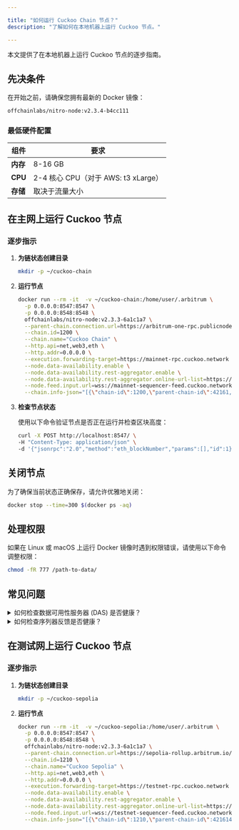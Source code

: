 ```yaml
---

title: "如何运行 Cuckoo Chain 节点？"
description: "了解如何在本地机器上运行 Cuckoo 节点。"

---
```


本文提供了在本地机器上运行 Cuckoo 节点的逐步指南。

## 先决条件

在开始之前，请确保您拥有最新的 Docker 镜像：

```sh
offchainlabs/nitro-node:v2.3.4-b4cc111
```

### 最低硬件配置

| 组件     | 要求                                |
| -------- | ----------------------------------- |
| **内存** | 8-16 GB                             |
| **CPU**  | 2-4 核心 CPU（对于 AWS: t3 xLarge） |
| **存储** | 取决于流量大小                      |

## 在主网上运行 Cuckoo 节点

### 逐步指示

1. **为链状态创建目录**

    ```sh
    mkdir -p ~/cuckoo-chain
    ```

2. **运行节点**

    ```sh
    docker run --rm -it  -v ~/cuckoo-chain:/home/user/.arbitrum \
      -p 0.0.0.0:8547:8547 \
      -p 0.0.0.0:8548:8548 \
      offchainlabs/nitro-node:v2.3.3-6a1c1a7 \
      --parent-chain.connection.url=https://arbitrum-one-rpc.publicnode.com \
      --chain.id=1200 \
      --chain.name="Cuckoo Chain" \
      --http.api=net,web3,eth \
      --http.addr=0.0.0.0 \
      --execution.forwarding-target=https://mainnet-rpc.cuckoo.network \
      --node.data-availability.enable \
      --node.data-availability.rest-aggregator.enable \
      --node.data-availability.rest-aggregator.online-url-list=https://cuckoo.network/mainnet-das-servers \
      --node.feed.input.url=wss://mainnet-sequencer-feed.cuckoo.network \
      --chain.info-json="[{\"chain-id\":1200,\"parent-chain-id\":42161,\"parent-chain-is-arbitrum\":true,\"chain-name\":\"Cuckoo Chain\",\"chain-config\":{\"homesteadBlock\":0,\"daoForkBlock\":null,\"daoForkSupport\":true,\"eip150Block\":0,\"eip150Hash\":\"0x0000000000000000000000000000000000000000000000000000000000000000\",\"eip155Block\":0,\"eip158Block\":0,\"byzantiumBlock\":0,\"constantinopleBlock\":0,\"petersburgBlock\":0,\"istanbulBlock\":0,\"muirGlacierBlock\":0,\"berlinBlock\":0,\"londonBlock\":0,\"clique\":{\"period\":0,\"epoch\":0},\"arbitrum\":{\"EnableArbOS\":true,\"AllowDebugPrecompiles\":false,\"DataAvailabilityCommittee\":true,\"InitialArbOSVersion\":11,\"GenesisBlockNum\":0,\"MaxCodeSize\":24576,\"MaxInitCodeSize\":49152,\"InitialChainOwner\":\"0x15c7C3E9673F8900Ac66Dd040aCF2169E79429A3\"},\"chainId\":1200},\"rollup\":{\"bridge\":\"0x6a075fbDFEd3d18bCdc62668fE0f02c639144ed8\",\"inbox\":\"0x2b25AAC8ef6F1a405E824C257a349b79c79Ed45c\",\"sequencer-inbox\":\"0x43c51b92bA8b9e89484D5eFa4a87Fa7526793b04\",\"rollup\":\"0xfEE1e4386fee1E337178ce0814e7959b9E67b5F5\",\"validator-utils\":\"0x6c21303F5986180B1394d2C89f3e883890E2867b\",\"validator-wallet-creator\":\"0x2b0E04Dc90e3fA58165CB41E2834B44A56E766aF\",\"deployed-at\":222314851}}]"
    ```

3. **检查节点状态**

    使用以下命令验证节点是否正在运行并检查区块高度：

    ```sh
    curl -X POST http://localhost:8547/ \
    -H "Content-Type: application/json" \
    -d '{"jsonrpc":"2.0","method":"eth_blockNumber","params":[],"id":1}'
    ```

## 关闭节点

为了确保当前状态正确保存，请允许优雅地关闭：

```sh
docker stop --time=300 $(docker ps -aq)
```

## 处理权限

如果在 Linux 或 macOS 上运行 Docker 镜像时遇到权限错误，请使用以下命令调整权限：

```sh
chmod -fR 777 /path-to-data/
```

## 常见问题

<details class="p-4 bg-white rounded-lg shadow hover:bg-gray-50 focus:outline-none focus:ring-2 focus:ring-blue-500">
  <summary class="cursor-pointer text-xl font-semibold">
    如何检查数据可用性服务器 (DAS) 是否健康？
  </summary>
  <p class="mt-2">
    Cuckoo Chain: <a href="https://mainnet-das.cuckoo.network/health">https://mainnet-das.cuckoo.network/health</a>
  </p>
  <p class="mt-2">
    Cuckoo Sepolia: <a href="https://testnet-das.cuckoo.network/health">https://testnet-das.cuckoo.network/health</a>
  </p>
</details>

<details class="p-4 bg-white rounded-lg shadow hover:bg-gray-50 focus:outline-none focus:ring-2 focus:ring-blue-500">
  <summary class="cursor-pointer text-xl font-semibold">
    如何检查序列器反馈是否健康？
  </summary>
  <p class="mt-2">
    Cuckoo Chain:

    ```sh
    wscat -c wss://mainnet-sequencer-feed.cuckoo.network
    ```

  </p>
  <p class="mt-2">
    Cuckoo Sepolia:

    ```sh
    wscat -c wss://testnet-sequencer-feed.cuckoo.network
    ```
  </p>
</details>

## 在测试网上运行 Cuckoo 节点

### 逐步指示

1. **为链状态创建目录**

    ```sh
    mkdir -p ~/cuckoo-sepolia
    ```

2. **运行节点**

    ```sh
    docker run --rm -it  -v ~/cuckoo-sepolia:/home/user/.arbitrum \
      -p 0.0.0.0:8547:8547 \
      -p 0.0.0.0:8548:8548 \
      offchainlabs/nitro-node:v2.3.3-6a1c1a7 \
      --parent-chain.connection.url=https://sepolia-rollup.arbitrum.io/rpc \
      --chain.id=1210 \
      --chain.name="Cuckoo Sepolia" \
      --http.api=net,web3,eth \
      --http.addr=0.0.0.0 \
      --execution.forwarding-target=https://testnet-rpc.cuckoo.network \
      --node.data-availability.enable \
      --node.data-availability.rest-aggregator.enable \
      --node.data-availability.rest-aggregator.online-url-list=https://cuckoo.network/testnet-das-servers \
      --node.feed.input.url=wss://testnet-sequencer-feed.cuckoo.network \
      --chain.info-json="[{\"chain-id\":1210,\"parent-chain-id\":421614,\"parent-chain-is-arbitrum\":true,\"chain-name\":\"Cuckoo Sepolia\",\"chain-config\":{\"homesteadBlock\":0,\"daoForkBlock\":null,\"daoForkSupport\":true,\"eip150Block\":0,\"eip150Hash\":\"0x0000000000000000000000000000000000000000000000000000000000000000\",\"eip155Block\":0,\"eip158Block\":0,\"byzantiumBlock\":0,\"constantinopleBlock\":0,\"petersburgBlock\":0,\"istanbulBlock\":0,\"muirGlacierBlock\":0,\"berlinBlock\":0,\"londonBlock\":0,\"clique\":{\"period\":0,\"epoch\":0},\"arbitrum\":{\"EnableArbOS\":true,\"AllowDebugPrecompiles\":false,\"DataAvailabilityCommittee\":true,\"InitialArbOSVersion\":11,\"GenesisBlockNum\":0,\"MaxCodeSize\":24576,\"MaxInitCodeSize\":49152,\"InitialChainOwner\":\"0xF66eE80aC2331914F0193a56cdd3511F66f531d5\"},\"chainId\":1210},\"rollup\":{\"bridge\":\"0x84c599703Fd5d3031c2AaF0a32c3a89bB64Ad89A\",\"inbox\":\"0x31Ec68f7B326a45D8CDC3644569230A322bA9C50\",\"sequencer-inbox\":\"0x904b97f741BFD8d00
